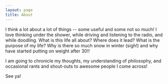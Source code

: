 ```yaml
---
layout: page
title: About
---
```

I think a lot about a lot of things -- some useful and some not so much! I love thinking under the shower, while driving and listening to the radio, and while doodling. What is this life all about? Where does it lead? What is the purpose of my life? Why is there so much snow in winter (sigh!) and why have started putting on weight after 30!! 

I am going to chronicle my thoughts, my understanding of philosophy, and occasional rants and shout-outs to awesome people I come across! 

See ya!
